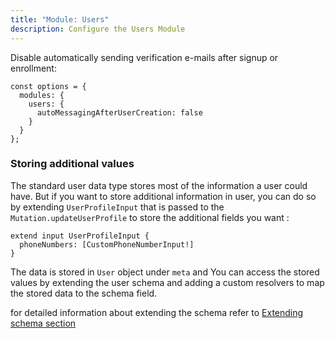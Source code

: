 ```yaml
---
title: "Module: Users"
description: Configure the Users Module
---
```


Disable automatically sending verification e-mails after signup or enrollment:

```
const options = {
  modules: {
    users: {
      autoMessagingAfterUserCreation: false
    }
  }
};
```
### Storing additional values

The standard user data type stores most of the information a user could have. But if you want to store additional information in user, you can do so by extending `UserProfileInput` that is passed to the `Mutation.updateUserProfile` to store the additional fields you want :

```
extend input UserProfileInput {
  phoneNumbers: [CustomPhoneNumberInput!]
}

```
The data is stored in `User` object under  `meta` and  You can access the stored values by extending the user schema and adding a custom resolvers to map the stored data to the schema field. 

for detailed information about extending the schema refer to [Extending schema section](./extending-schema)



